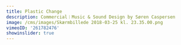 ```yaml
---
title: Plastic Change
description: Commercial︱Music & Sound Design by Søren Caspersen
image: /cms/images/Skærmbillede 2018-03-25 kl. 23.35.00.png
vimeoID: '261782476'
showinslider: true
---
```


